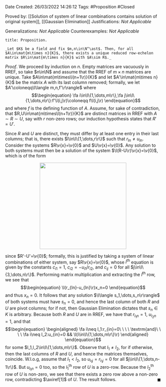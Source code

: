 <br />
<br />

Date Created: 26/03/2022 14:26:12
Tags: #Proposition #Closed 

Proved by: [[Solution of system of linear combinations contains solution of original system]], [[Gaussian Elimination]]
Justifications: _Not Applicable_

Generalizations: _Not Applicable_
Counterexamples: _Not Applicable_

``` ad-Proposition
title: Proposition.

_Let $K$ be a field and fix $m,n\in\N^\ast$. Then, for all $A\in\mat{m\times n}{K}$, there exists a unique reduced row-echelon matrix $R\in\mat{m\times n}{K}$ with $A\sim R$._

```

_Proof_. We proceed by induction on $n$. Empty matrices are vacuously in RREF, so take $n\in\N$ and assume that the RREF of $m\times n$ matrices are unique. Take $A\in\mat{m\times\l(n+1\r)}{K}$ and let $A'\in\mat{m\times n}{K}$ be the matrix $A$ with its last column removed; formally, we let $A'\coloneqq\l\langle m,n,f'\r\rangle$ where
$$\begin{equation}
        \fa i\in\l\{1,\dots,m\r\},\fa j\in\l\{1,\dots,n\r\}:f'\l(i,j\r)\coloneqq f\l(i,j\r)
\end{equation}$$
and where $f$ is the defining function of $A$. Assume, for sake of contradiction, that $R,U\in\mat{m\times\l(n+1\r)}{K}$ are distinct matrices in RREF with $A\sim R\sim U$, say with $r$ non-zero rows; our induction hypothesis states that $R'=U'$.

Since $R$ and $U$ are distinct, they must differ by at least one entry in their last columns; that is, there exists $l\in\l\{1,\dots,r\r\}$ such that $r_{ln}\neq u_{ln}$. Consider the systems $R\v{x}=\v{0}$ and $U\v{x}=\v{0}$. Any solution to both systems must then be a solution of the system $\l(R-U\r)\v{x}=\v{0}$, which is of the form
<center><img src="https://raw.githubusercontent.com/zhaoshenzhai/MathWiki/master/Images/2022-03-26_212642/image.svg", width=280></center>

since $R'-U'=\v{0}$; formally, this is justified by taking a system of linear combinations of either system, say $R\v{x}=\v{0}$, whose $l^\textrm{th}$ equation is given by the constants $c_{i1}=1$, $c_{i2}=-u_{i1}/r_{i2}$, and $c_{ij}=0$ for all $j\in\l\{3,\dots,n\r\}$. Performing matrix multiplication and extracting the $l^\textrm{th}$ row, we see that
$$\begin{equation}
    \l(r_{ln}-u_{ln}\r)x_n=0
\end{equation}$$
and thus $x_n=0$. It follows that any solution $\l\langle s_1,\dots,s_n\r\rangle$ of both systems must have $s_n=0$, and hence the last column of both $R$ and $U$ are pivot columns; for if not, then Gaussian Elimination dictates that $s_n\in K$ is arbitrary. Because both $R$ and $U$ are in RREF, we have that $r_{l_1n}=1$, $u_{l_2n}=1$, and that
$$\begin{equation}
    \begin{aligned}
        \fa i\neq l_1:r_{in}=0\ \ \ \ \textrm{and}\ \ \ \ \fa i\neq l_2:u_{in}=0 && \l(i\in\l\{1,\dots,m\r\}\r)
    \end{aligned}
\end{equation}$$
for some $l_1,l_2\in\l\{1,\dots,m\r\}$. Observe that $l_1\neq l_2$, for if otherwise, then the last columns of $R$ and $U$, and hence the matrices themselves, coincide. W.l.o.g, assume that $l_1<l_2$, so $u_{l_1j}=r_{l_1j}=0$ for all $j\in\l\{1,\dots,n-1\r\}$. But $u_{l_1n}=0$ too, so the $l_1^\textrm{th}$ row of $U$ is a zero-row. Because the $l_2^\textrm{th}$ row of $U$ is non-zero, we see that there exists a zero row above a non-zero row, contradicting $\axiref[1]$ of $U$. The result follows.<span style="float:right;">$\blacksquare$</span>
